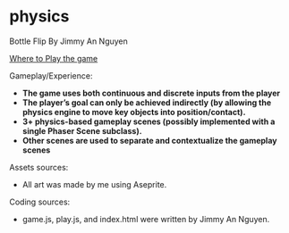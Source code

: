 # physics

Bottle Flip
By Jimmy An Nguyen

[Where to Play the game](https://lecodingowl.github.io/physics/)

Gameplay/Experience:
- **The game uses both continuous and discrete inputs from the player**
- **The player’s goal can only be achieved indirectly (by allowing the physics engine to move key objects into position/contact).**
- **3+ physics-based gameplay scenes (possibly implemented with a single Phaser Scene subclass).**
- **Other scenes are used to separate and contextualize the gameplay scenes**

Assets sources:
- All art was made by me using Aseprite. 

Coding sources:
- game.js, play.js, and index.html were written by Jimmy An Nguyen.